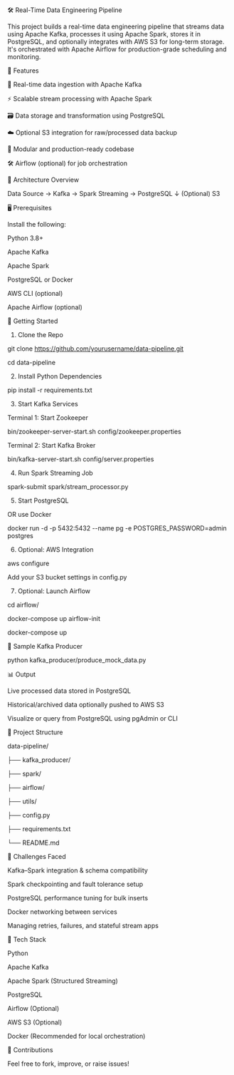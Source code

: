 🛠️ Real-Time Data Engineering Pipeline

This project builds a real-time data engineering pipeline that streams data using Apache Kafka, processes it using Apache Spark, stores it in PostgreSQL, and optionally integrates with AWS S3 for long-term storage. It's orchestrated with Apache Airflow for production-grade scheduling and monitoring.

📌 Features

🔄 Real-time data ingestion with Apache Kafka

⚡ Scalable stream processing with Apache Spark

🗃️ Data storage and transformation using PostgreSQL

☁️ Optional S3 integration for raw/processed data backup

🧩 Modular and production-ready codebase

🛠️ Airflow (optional) for job orchestration

🧱 Architecture Overview

Data Source → Kafka → Spark Streaming → PostgreSQL
                            ↓
                         (Optional) S3

🖥️ Prerequisites

Install the following:

Python 3.8+

Apache Kafka

Apache Spark

PostgreSQL or Docker

AWS CLI (optional)

Apache Airflow (optional)

🚀 Getting Started

1. Clone the Repo

git clone https://github.com/yourusername/data-pipeline.git

cd data-pipeline

2. Install Python Dependencies

pip install -r requirements.txt

3. Start Kafka Services

Terminal 1: Start Zookeeper

bin/zookeeper-server-start.sh config/zookeeper.properties

Terminal 2: Start Kafka Broker

bin/kafka-server-start.sh config/server.properties

4. Run Spark Streaming Job

spark-submit spark/stream_processor.py

5. Start PostgreSQL

OR use Docker

docker run -d -p 5432:5432 --name pg -e POSTGRES_PASSWORD=admin postgres

6. Optional: AWS Integration

aws configure

Add your S3 bucket settings in config.py

7. Optional: Launch Airflow

cd airflow/

docker-compose up airflow-init

docker-compose up

🧪 Sample Kafka Producer

python kafka_producer/produce_mock_data.py

📊 Output

Live processed data stored in PostgreSQL

Historical/archived data optionally pushed to AWS S3

Visualize or query from PostgreSQL using pgAdmin or CLI

📂 Project Structure

data-pipeline/

├── kafka_producer/

├── spark/

├── airflow/

├── utils/

├── config.py

├── requirements.txt

└── README.md

🧠 Challenges Faced

Kafka–Spark integration & schema compatibility

Spark checkpointing and fault tolerance setup

PostgreSQL performance tuning for bulk inserts

Docker networking between services

Managing retries, failures, and stateful stream apps

📌 Tech Stack

Python

Apache Kafka

Apache Spark (Structured Streaming)

PostgreSQL

Airflow (Optional)

AWS S3 (Optional)

Docker (Recommended for local orchestration)

🤝 Contributions

Feel free to fork, improve, or raise issues!






